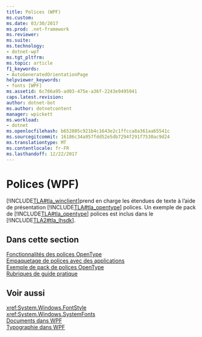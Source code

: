 ```yaml
---
title: Polices (WPF)
ms.custom: 
ms.date: 03/30/2017
ms.prod: .net-framework
ms.reviewer: 
ms.suite: 
ms.technology:
- dotnet-wpf
ms.tgt_pltfrm: 
ms.topic: article
f1_keywords:
- AutoGeneratedOrientationPage
helpviewer_keywords:
- fonts [WPF]
ms.assetid: 6c766a95-ad03-475e-a36f-2243e9495941
caps.latest.revision: 
author: dotnet-bot
ms.author: dotnetcontent
manager: wpickett
ms.workload:
- dotnet
ms.openlocfilehash: b652805c921b4c1643e2c1ffcca8a361aa65541c
ms.sourcegitcommit: 16186c34a957fdd52e5db7294f291f7530ac9d24
ms.translationtype: MT
ms.contentlocale: fr-FR
ms.lasthandoff: 12/22/2017
---
```

# <a name="fonts-wpf"></a>Polices (WPF)
[!INCLUDE[TLA#tla_winclient](../../../../includes/tlasharptla-winclient-md.md)]prend en charge les étendues de texte à l’aide de présentation [!INCLUDE[TLA#tla_opentype](../../../../includes/tlasharptla-opentype-md.md)] polices. Un exemple de pack de [!INCLUDE[TLA#tla_opentype](../../../../includes/tlasharptla-opentype-md.md)] polices est inclus dans le [!INCLUDE[TLA2#tla_lhsdk](../../../../includes/tla2sharptla-lhsdk-md.md)].  
  
## <a name="in-this-section"></a>Dans cette section  
 [Fonctionnalités des polices OpenType](../../../../docs/framework/wpf/advanced/opentype-font-features.md)  
 [Empaquetage de polices avec des applications](../../../../docs/framework/wpf/advanced/packaging-fonts-with-applications.md)  
 [Exemple de pack de polices OpenType](../../../../docs/framework/wpf/advanced/sample-opentype-font-pack.md)  
 [Rubriques de guide pratique](../../../../docs/framework/wpf/advanced/fonts-how-to-topics.md)  
  
## <a name="see-also"></a>Voir aussi  
 <xref:System.Windows.FontStyle>  
 <xref:System.Windows.SystemFonts>  
 [Documents dans WPF](../../../../docs/framework/wpf/advanced/documents-in-wpf.md)  
 [Typographie dans WPF](../../../../docs/framework/wpf/advanced/typography-in-wpf.md)
